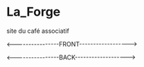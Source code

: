 # La_Forge
site du café associatif

<----------------FRONT------------------>





<----------------BACK------------------->





